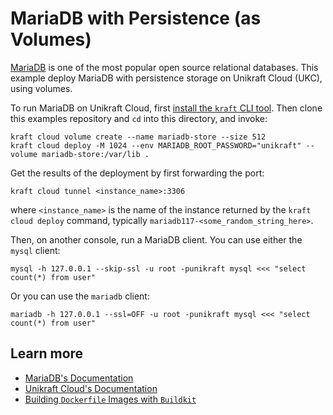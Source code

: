 # MariaDB with Persistence (as Volumes)

[MariaDB](https://mariadb.org/) is one of the most popular open source relational databases.
This example deploy MariaDB with persistence storage on Unikraft Cloud (UKC), using volumes.

To run MariaDB on Unikraft Cloud, first [install the `kraft` CLI tool](https://unikraft.org/docs/cli).
Then clone this examples repository and `cd` into this directory, and invoke:

```console
kraft cloud volume create --name mariadb-store --size 512
kraft cloud deploy -M 1024 --env MARIADB_ROOT_PASSWORD="unikraft" --volume mariadb-store:/var/lib .
```

Get the results of the deployment by first forwarding the port:

```console
kraft cloud tunnel <instance_name>:3306
```

where `<instance_name>` is the name of the instance returned by the `kraft cloud deploy` command, typically `mariadb117-<some_random_string_here>`.

Then, on another console, run a MariaDB client.
You can use either the `mysql` client:

```console
mysql -h 127.0.0.1 --skip-ssl -u root -punikraft mysql <<< "select count(*) from user"
```

Or you can use the `mariadb` client:

```console
mariadb -h 127.0.0.1 --ssl=OFF -u root -punikraft mysql <<< "select count(*) from user"
```

## Learn more

- [MariaDB's Documentation](https://mariadb.org/documentation/)
- [Unikraft Cloud's Documentation](https://unikraft.cloud/docs/)
- [Building `Dockerfile` Images with `Buildkit`](https://unikraft.org/guides/building-dockerfile-images-with-buildkit)
